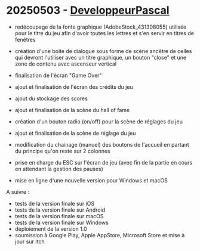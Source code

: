 # 20250503 - [DeveloppeurPascal](https://github.com/DeveloppeurPascal)

* redécoupage de la fonte graphique (AdobeStock_431308055) utilisée pour le titre du jeu afin d'avoir toutes les lettres et s'en servir en titres de fenêtres
* création d'une boite de dialogue sous forme de scène ancêtre de celles qui devront l'utiliser avec un titre graphique, un bouton "close" et une zone de contenu avec ascenseur vertical
* finalisation de l'écran "Game Over"
* ajout et finalisation de l'écran des crédits du jeu
* ajout du stockage des scores
* ajout et finalisation de la scène du hall of fame
* création d'un bouton radio (on/off) pour la scène de réglages du jeu
* ajout et finalisation de la scène de réglage du jeu
* modification du chainage (manuel) des boutons de l'accueil en partant du principe qu'on reste sur 2 colonnes
* prise en charge du ESC sur l'écran de jeu (avec fin de la partie en cours en attendant la gestion des pauses)

* mise en ligne d'une nouvelle version pour Windows et macOS


A suivre :

* tests de la version finale sur iOS
* tests de la version finale sur Android
* tests de la version finale sur macOS
* tests de la version finale sur Windows
* déploiement de la version 1.0 
* soumission à Google Play, Apple AppStore, Microsoft Store et mise à jour sur Itch
